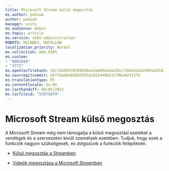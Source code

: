 ```yaml
---
title: Microsoft Stream külső megosztás
ms.author: pebaum
author: pebaum
manager: scotv
ms.audience: Admin
ms.topic: article
ms.service: o365-administration
ROBOTS: NOINDEX, NOFOLLOW
localization_priority: Normal
ms.collection: Adm_O365
ms.custom:
- "9001694"
- "3771"
ms.openlocfilehash: 52c7da05678204658ae2a685be4a2dbc7356e34ab2985e2e5821972c7d96ebf4
ms.sourcegitcommit: b5f7da89a650d2915dc652449623c78be6247175
ms.translationtype: MT
ms.contentlocale: hu-HU
ms.lasthandoff: 08/05/2021
ms.locfileid: "53975679"
---
```

# <a name="microsoft-stream-external-sharing"></a>Microsoft Stream külső megosztás

A Microsoft Stream még nem támogatja a külső megosztási eseteket a vendégek és a szervezeten kívüli személyek esetében. Tudjuk, hogy ezek a funkciók nagyon szükségesek, és dolgozunk a funkciók felépítésén.

- [Külső megosztás a Streamben](https://docs.microsoft.com/stream/portal-share-video#external-sharing)

- [Videók megosztása a Microsoft Streamben](https://docs.microsoft.com/stream/portal-share-video)
